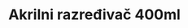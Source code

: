 ---
layout: product
title: "Akrilni razređivač 400ml"
price: "1700" 
desc: "Acrylic Laquer 10mL"
img_path: "/assets/img/RC702.jpg"
brand: "AK "
available: false
special_offer: false
new: false
soon: false
cat: "020000"
subcat: "020200"
subsubcat: "020201"
sifra: "RC702"
popular: false
---